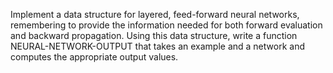 

Implement a data structure for layered, feed-forward neural networks,
remembering to provide the information needed for both forward
evaluation and backward propagation. Using this data structure, write a
function NEURAL-NETWORK-OUTPUT that takes an example and a network and computes the
appropriate output values.
